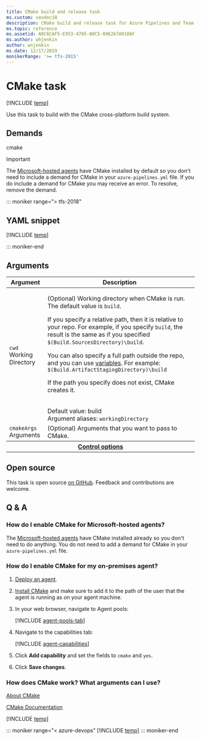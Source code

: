 ```yaml
---
title: CMake build and release task
ms.custom: seodec18
description: CMake build and release task for Azure Pipelines and Team Foundation Server (TFS)
ms.topic: reference
ms.assetid: A0C6CAF5-E953-4705-80C5-896267A910AF
ms.author: whjenkin
author: wnjenkin
ms.date: 12/17/2019
monikerRange: '>= tfs-2015'
---
```


# CMake task

[!INCLUDE [temp](../../includes/version-tfs-2015-rtm.md)]

Use this task to build with the CMake cross-platform build system.

## Demands

cmake

> [!IMPORTANT]
> The [Microsoft-hosted agents](../../agents/hosted.md) have CMake installed by default so you don't
> need to include a demand for CMake in your `azure-pipelines.yml` file. If you do include a demand
> for CMake you may receive an error. To resolve, remove the demand.

::: moniker range="> tfs-2018"

## YAML snippet

[!INCLUDE [temp](../includes/yaml/CMakeV1.md)]

::: moniker-end

## Arguments

<table>
   <thead>
      <tr>
         <th>Argument</th>
         <th>Description</th>
      </tr>
   </thead>
   <tr>
      <td><code>cwd</code><br/>Working Directory</td>
      <td>
         <p>(Optional) Working directory when CMake is run. The default value is <code>build</code>.</p>
         <p>If you specify a relative path, then it is relative to your repo. For example, if you specify <code>build</code>, the result is the same as if you specified <code>$(Build.SourcesDirectory)\build</code>.</p>
         <p>You can also specify a full path outside the repo, and you can use <a href="../../build/variables.md" data-raw-source="[variables](../../build/variables.md)">variables</a>. For example: <code>$(Build.ArtifactStagingDirectory)\build</code></p>
         <p>If the path you specify does not exist, CMake creates it.</p><br/>Default value: build<br/>Argument aliases: <code>workingDirectory</code>
      </td>
   </tr>
   <tr>
      <td><code>cmakeArgs</code><br/>Arguments</td>
      <td>
         (Optional) Arguments that you want to pass to CMake.
      </td>
   </tr>
   <tr>
      <th style="text-align: center" colspan="2"><a href="~/pipelines/process/tasks.md#controloptions" data-raw-source="[Control options](../../process/tasks.md#controloptions)">Control options</a></th>
   </tr>
</table>

## Open source

This task is open source [on GitHub](https://github.com/Microsoft/azure-pipelines-tasks). Feedback and contributions are welcome.

## Q & A

<!-- BEGINSECTION class="md-qanda" -->

### How do I enable CMake for Microsoft-hosted agents?

The [Microsoft-hosted agents](../../agents/hosted.md) have CMake installed already so you don't need to do anything. You do not need to add a demand for CMake in your `azure-pipelines.yml` file.

### How do I enable CMake for my on-premises agent?

1.  [Deploy an agent](../../agents/agents.md#install).

1.  [Install CMake](https://cmake.org/install/) and make sure to add it to the path of the user that the agent is running as on your agent machine.

1.  In your web browser, navigate to Agent pools:

    [!INCLUDE [agent-pools-tab](../../agents/includes/agent-pools-tab.md)]

1.  Navigate to the capabilities tab:

    [!INCLUDE [agent-capabilities](../../agents/includes/agent-capabilities-tab.md)]

1.  Click **Add capability** and set the fields to `cmake` and `yes`.

1.  Click **Save changes**.

### How does CMake work? What arguments can I use?

[About CMake](https://cmake.org/overview/)

[CMake Documentation](https://cmake.org/documentation/)

[!INCLUDE [temp](../../includes/qa-agents.md)]

::: moniker range="< azure-devops"
[!INCLUDE [temp](../../includes/qa-versions.md)]
::: moniker-end

<!-- ENDSECTION -->
